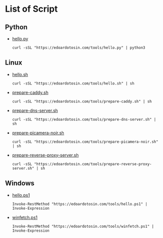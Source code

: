 # List of Script

## Python

- [hello.py](_script/hello.py)

  ```
  curl -sSL "https://edoardotosin.com/tools/hello.py" | python3
  ```

## Linux

- [hello.sh](_script/hello.sh)

  ```
  curl -sSL "https://edoardotosin.com/tools/hello.sh" | sh
  ```

- [prepare-caddy.sh](_script/prepare-caddy.sh)

  ```
  curl -sSL "https://edoardotosin.com/tools/prepare-caddy.sh" | sh
  ```

- [prepare-dns-server.sh](_script/prepare-dns-server.sh)

  ```
  curl -sSL "https://edoardotosin.com/tools/prepare-dns-server.sh" | sh
  ```

- [prepare-picamera-noir.sh](_script/prepare-picamera-noir.sh)

  ```
  curl -sSL "https://edoardotosin.com/tools/prepare-picamera-noir.sh" | sh
  ```

- [prepare-reverse-proxy-server.sh](_script/prepare-reverse-proxy-server.sh)

  ```
  curl -sSL "https://edoardotosin.com/tools/prepare-reverse-proxy-server.sh" | sh
  ```

## Windows

- [hello.ps1](_script/hello.ps1)

  ```
  Invoke-RestMethod "https://edoardotosin.com/tools/hello.ps1" | Invoke-Expression
  ```

- [winfetch.ps1](_script/winfetch.ps1)

  ```
  Invoke-RestMethod "https://edoardotosin.com/tools/winfetch.ps1" | Invoke-Expression
  ```

